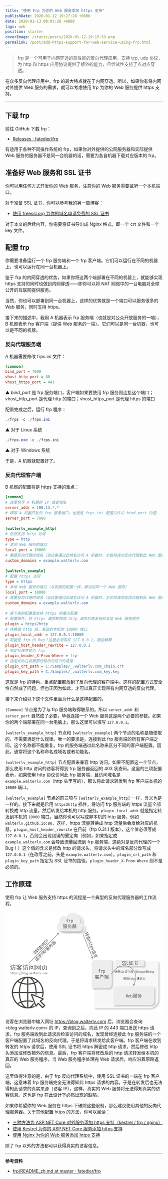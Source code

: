 ```yaml
---
title: "使用 Frp 为你的 Web 服务添加 https 支持"
publishDate: 2020-01-12 19:27:28 +0800
date: 2020-01-13 08:03:28 +0800
tags: web
position: starter
coverImage: /static/posts/2020-01-12-19-15-53.png
permalink: /post/add-https-support-for-web-service-using-frp.html
---
```


> frp 是一个可用于内网穿透的高性能的反向代理应用，支持 tcp, udp 协议，为 http 和 https 应用协议提供了额外的能力，且尝试性支持了点对点穿透。

在众多反向代理应用中，frp 的最大特点就在于内网穿透。所以，如果你有将内网对外提供 Web 服务的需求，就可以考虑使用 frp 为你的 Web 服务提供 https 支持。

---

<div id="toc"></div>

## 下载 frp

前往 GitHub 下载 frp：

- [Releases · fatedier/frp](https://github.com/fatedier/frp/releases)

有适用于各种不同操作系统的 frp，如果你对外提供的公网服务器和实际提供 Web 服务的服务器不是同一台机器的话，需要为各自机器下载对应版本的 frp。

## 准备好 Web 服务和 SSL 证书

你可以用任何方式开发你的 Web 服务，注意你的 Web 服务需要监听一个本机端口。

对于准备 SSL 证书，你可以参考我的另一篇博客：

- [使用 freessl.org 为你的域名申请免费的 SSL 证书](/post/apply-for-free-ssl-certificates-using-freessl)

对于本文的后续内容，你需要将证书导出成 Nginx 格式，即一个 crt 文件和一个 key 文件。

## 配置 frp

你需要准备运行一个 frp 服务端和一个 frp 客户端。它们可以运行在不同的机器上，也可以运行在同一台机器上。

鉴于 frp 的内网穿透的优势，如果你将这两个端部署在不同的机器上，就能够实现 https 支持的同时也做到内网穿透——即你可以将 NAT 网络中的一台电脑对全球公开的互联网提供服务。

当然，你也可以部署到同一台机器上，这样的优势就是一个端口可以服务很多的 Web 服务，同时支持 https。

接下来的描述中，我用 A 机器表示 frp 服务端（也就是对公众开放服务的一端），B 机器表示 frp 客户端（提供 Web 服务的一端）。它们可以是同一台机器，也可以是不同的机器。

### 反向代理服务端

A 机器需要修改 frps.ini 文件：

```ini
[common]
bind_port = 7000
vhost_http_port = 80
vhost_https_port = 443
```

▲ bind_port 是 frp 服务端口，客户端如果要使用 frp 服务则连接这个端口；vhost_http_port 是代理 http 的端口；vhost_https_port 是代理 https 的端口

配置完成之后，运行 frp 程序：

```powershell
./frps -c ./frps.ini
```

▲ 对于 Linux 系统

```powershell
./frps.exe -c ./frps.ini
```

▲ 对于 Windows 系统

于是，A 机器就配置好了。

### 反向代理客户端

B 机器的配置将是 https 支持的重点：

```ini
[common]
# 这里填写 A 机器的 IP 或者域名
server_addr = 100.13.*.*
# 填写 A 机器开放的 frp 服务端口，也就是 frps.ini 配置文件中 bind_port 的值
server_port = 7000

[walterlv_example_http]
# 依然支持 http 访问
type = http
# 本地 Web 服务的端口
local_port = 10000
# 需要反向代理的域名（当访客通过此域名访问 A 机器时，才会将请求反向代理到此 Web 服务）
custom_domains = example.walterlv.com

[walterlv_example]
# 配置 https 访问
type = https
# 本地 Web 服务的端口（与前面的配置一样，都对应同一个 Web 服务）
local_port = 10000
# 需要反向代理的域名（当访客通过此域名访问 A 机器时，才会将请求反向代理到此 Web 服务）
custom_domains = example.walterlv.com

# 接下来的配置是支持 https 的重点配置
# 配置插件，将 https 请求转换成 http 请求后再发送给本地 Web 服务程序
plugin = https2http
# 转换成 http 后，发送到本机的 10000 端口
plugin_local_addr = 127.0.0.1:10000
# 可能是 frp 的 Bug？这里必须写成 127.0.0.1，稍后解释
plugin_host_header_rewrite = 127.0.0.1
# 指定代理方式为 frp
plugin_header_X-From-Where = frp
# 指定成你在前面部分导出的证书的路径
plugin_crt_path = C:/Samples/_.walterlv.com_chain.crt
plugin_key_path = C:/Samples/_.walterlv.com_key.key
```

这就是 frp 的特色，重点配置都放到了反向代理的客户端中。这样的配置方式安全性自然成了问题，但也正因为如此，才可以真正实现带有内网穿透的反向代理。

接下来介绍以下这个文件里面为什么是这样配置的。

`[Common]` 节点是为了与 frp 服务端取得联系的。所以 `server_addr` 和 `server_port` 自然成了必要，毕竟连接一个 Web 服务这是两个必要的参数。如果你的两个端部署在同一台电脑上，那么这里可以填写 `127.0.0.1`。

`[walterlv_example_http]` 节点和 `[walterlv_example]` 两个节点的名称是随便取的，不需要满足什么规律。唯一的要求是，连接到此 frp 服务端的所有客户端之间，这个名称都不能重复。frp 的服务端通过此名称来区分不同的客户端配置。因此，通常将这个名称命名成域名或者功能名。

`[walterlv_example_http]` 节点配置来兼容 http 访问。如果不配置这一个节点，那么使用 http 访问的访客将得到 frp 服务器返回的 403 状态码。这里的三项配置表示，如果使用 http 协议访问此 frp 服务端，且访问域名是 `example.walterlv.com`（http 头里写的），那么将此请求转发到 frp 客户端本机的 `10000` 端口。

`[walterlv_example]` 节点的前三项与 `[walterlv_example_http]` 一样，含义也是一样的。接下来就是启用 `https2http` 插件，将访问 frp 服务端的 https 流量全部转换成 http 流量，然后转发给本机的 http 服务。`plugin_local_addr` 就是指定转发到本机的 `10000` 端口。当然你也可以写成非本机的 http 服务，例如 `walterlv.github.io:80`，这样，https 流量转换成 http 流量后会发给对应的机器。`plugin_host_header_rewrite` 在目前（frp 0.31.1 版本），这个值必须写成 `127.0.0.1`，否则会出现错误的重定向（例如，如果指定成 `example.walterlv.com` 会导致流量回流到 frp 服务端，这绝对是反向代理的一个 Bug！）这个值的含义是修改 http 的请求头，将请求头中的域名部分改写成 `127.0.0.1`（在改写之前，头是 `example.walterlv.com`）。`plugin_crt_path` 和 `plugin_key_path` 指定为 SSL 证书的路径。`plugin_header_X-From-Where` 则不是必须的。

## 工作原理

使用 frp 让 Web 服务支持 https 的流程是一个典型的反向代理服务器的工作流程。

![frp 反向代理支持 https 的流程](/static/posts/2020-01-12-19-15-53.png)

访客在浏览器中输入网址 <https://blog.walterlv.com> 后，浏览器会查询 <blog.walterlv.com> 的 IP，查询到之后，向此 IP 的 443 端口发送 https 请求。frp 服务端收到此请求后检查访问的域名，发现曾经连接此 frp 服务端的一个客户端配置了此域名的反向代理。于是将请求转发给此客户端。frp 客户端在收到转发的 https 请求后，使用 SSL 证书将 https 解密成 http 请求，然后修改 http 头添加或修改额外的信息。最后，frp 客户端将修改后的 http 请求转发给本机的真正的 Web 服务程序。当 Web 服务程序处理完 Web 请求后，响应沿着原路返回。

这里值得注意的是，由于 frp 反向代理系统中，使用 SSL 证书的一端在 frp 客户端，这意味着 frp 服务端完全无法得知此 https 请求的内容。于是在转发后也无法得知此请求的真实来源（访客 IP），这样，真实的 Web 服务将无法得知真实的访客信息。这也是 frp 在此设计下必然出现的缺陷。

如果你希望你的 Web 服务在 https 下破除这些限制，那么建议使用其他的反向代理服务器。关于其他配置 https 的方法，你可以阅读：

- [三种方法为 ASP.NET Core 对外服务添加 https 支持（kestrel / frp / nginx）](/post/add-https-support-for-asp-dotnet)
- [使用 Kestrel 为你的 ASP.NET Core 服务添加 https 支持](/post/add-https-support-for-asp-dotnet-using-kestrel)
- [使用 Nginx 为你的 Web 服务添加 https 支持](/post/add-https-support-for-web-service-using-nginx)

除了 frp 以外的方法都可以获得真实的访客信息。

---

**参考资料**

- [frp/README_zh.md at master · fatedier/frp](https://github.com/fatedier/frp/blob/master/README_zh.md)


